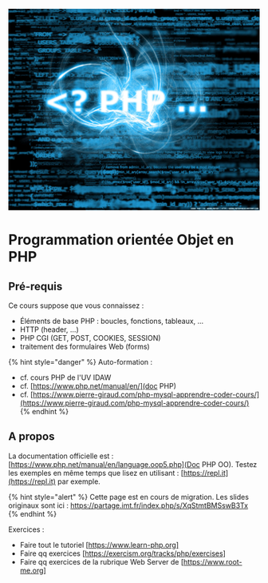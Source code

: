 
![PHP](../ressources/tutoPHP/coverPHP.jpg)

# Programmation orientée Objet en PHP

## Pré-requis

Ce cours suppose que vous connaissez :

- Éléments de base PHP : boucles, fonctions, tableaux, ...
- HTTP (header, ...)
- PHP CGI (GET, POST, COOKIES, SESSION)
- traitement des formulaires Web (forms)

{% hint style="danger" %}
Auto-formation :
- cf. cours PHP de l'UV IDAW
- cf. [https://www.php.net/manual/en/](doc PHP)
- cf. [https://www.pierre-giraud.com/php-mysql-apprendre-coder-cours/](https://www.pierre-giraud.com/php-mysql-apprendre-coder-cours/)
{% endhint %}

## A propos

La documentation officielle est : [https://www.php.net/manual/en/language.oop5.php](Doc PHP OO). Testez les exemples en même temps que lisez en utilisant : [https://repl.it](https://repl.it) par exemple.

{% hint style="alert" %}
Cette page est en cours de migration.
Les slides originaux sont ici : https://partage.imt.fr/index.php/s/XqStmtBMSswB3Tx
{% endhint %}


Exercices :
- Faire tout le tutoriel [https://www.learn-php.org]
- Faire qq exercices [https://exercism.org/tracks/php/exercises]
- Faire qq exercices de la rubrique Web Server de [https://www.root-me.org]

<!-- ## Les classes

```php
class Persone
{
    private $firstname;       // attribut privé
    protected $lastname;   // attribut protégé
    public $age;         // attribut public

    function __construct() { }  // contructeur
    function __destruct() { }  // destructeur

    public function maFonction() { } // Méthode publique
}
```

`private`, `protected` et `public` définissent la visibilité d’une méthode ou d’un attribut. Par défaut, un élément est `public`.

En php il est possible de déclarer des membres ou des méthodes comme statiques. La déclaration `static` doit être faite après la déclaration de visibilitée.

```php
class Personne
{
    public static $nombreDeJambes = 2;

    public static function staticFunction() {
        // ...
    }
}
```

L'opérateur `::` permet d'accéder aux champs (attributs ou méthodes) statiques d'une classe.


![PHP OO](../ressources/tutoPHP/LucDamas-PHP_OO.jpg)

![PHP](../ressources/tutoPHP/LucDamas-PHP_sale.jpg)
 -->
